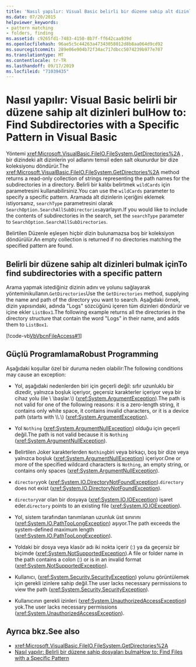 ```yaml
---
title: 'Nasıl yapılır: Visual Basic belirli bir düzene sahip alt dizinleri bul'
ms.date: 07/20/2015
helpviewer_keywords:
- pattern matching
- folders, finding
ms.assetid: c9265fd1-7483-4150-8b7f-ff642caa939d
ms.openlocfilehash: 96ae5c5c44263a47343058012d8b8aa064d9cd92
ms.sourcegitcommit: 289e06e904b72f34ac717dbcc5074239b977e707
ms.translationtype: MT
ms.contentlocale: tr-TR
ms.lasthandoff: 09/17/2019
ms.locfileid: "71039435"
---
```

# <a name="how-to-find-subdirectories-with-a-specific-pattern-in-visual-basic"></a><span data-ttu-id="5a5c9-102">Nasıl yapılır: Visual Basic belirli bir düzene sahip alt dizinleri bul</span><span class="sxs-lookup"><span data-stu-id="5a5c9-102">How to: Find Subdirectories with a Specific Pattern in Visual Basic</span></span>

<span data-ttu-id="5a5c9-103">Yöntemi <xref:Microsoft.VisualBasic.FileIO.FileSystem.GetDirectories%2A> , bir dizindeki alt dizinlerin yol adlarını temsil eden salt okunurdur bir dize koleksiyonu döndürür.</span><span class="sxs-lookup"><span data-stu-id="5a5c9-103">The <xref:Microsoft.VisualBasic.FileIO.FileSystem.GetDirectories%2A> method returns a read-only collection of strings representing the path names for the subdirectories in a directory.</span></span> <span data-ttu-id="5a5c9-104">Belirli bir kalıbı belirtmek `wildCards` için parametresini kullanabilirsiniz.</span><span class="sxs-lookup"><span data-stu-id="5a5c9-104">You can use the `wildCards` parameter to specify a specific pattern.</span></span> <span data-ttu-id="5a5c9-105">Aramada alt dizinlerin içeriğini eklemek istiyorsanız, `searchType` parametresini olarak `SearchOption.SearchAllSubDirectories`ayarlayın.</span><span class="sxs-lookup"><span data-stu-id="5a5c9-105">If you would like to include the contents of subdirectories in the search, set the `searchType` parameter to `SearchOption.SearchAllSubDirectories`.</span></span>

<span data-ttu-id="5a5c9-106">Belirtilen Düzenle eşleşen hiçbir dizin bulunamazsa boş bir koleksiyon döndürülür.</span><span class="sxs-lookup"><span data-stu-id="5a5c9-106">An empty collection is returned if no directories matching the specified pattern are found.</span></span>

## <a name="to-find-subdirectories-with-a-specific-pattern"></a><span data-ttu-id="5a5c9-107">Belirli bir düzene sahip alt dizinleri bulmak için</span><span class="sxs-lookup"><span data-stu-id="5a5c9-107">To find subdirectories with a specific pattern</span></span>

<span data-ttu-id="5a5c9-108">Arama yapmak istediğiniz dizinin adını ve yolunu sağlayarak yönteminikullanın.`GetDirectories`</span><span class="sxs-lookup"><span data-stu-id="5a5c9-108">Use the `GetDirectories` method, supplying the name and path of the directory you want to search.</span></span> <span data-ttu-id="5a5c9-109">Aşağıdaki örnek, dizin yapısındaki, adında "Logs" sözcüğünü içeren tüm dizinleri döndürür ve içine ekler `ListBox1`.</span><span class="sxs-lookup"><span data-stu-id="5a5c9-109">The following example returns all the directories in the directory structure that contain the word "Logs" in their name, and adds them to `ListBox1`.</span></span>

[!code-vb[VbVbcnFileAccess#1](~/samples/snippets/visualbasic/VS_Snippets_VBCSharp/VbVbcnFileAccess/VB/Class1.vb#1)]

## <a name="robust-programming"></a><span data-ttu-id="5a5c9-110">Güçlü Programlama</span><span class="sxs-lookup"><span data-stu-id="5a5c9-110">Robust Programming</span></span>

<span data-ttu-id="5a5c9-111">Aşağıdaki koşullar özel bir duruma neden olabilir:</span><span class="sxs-lookup"><span data-stu-id="5a5c9-111">The following conditions may cause an exception:</span></span>

- <span data-ttu-id="5a5c9-112">Yol, aşağıdaki nedenlerden biri için geçerli değil: sıfır uzunluklu bir dizedir, yalnızca boşluk içeriyor, geçersiz karakterler içeriyor veya bir cihaz yolu (ile \\ \\başlar.\\) (<xref:System.ArgumentException>).</span><span class="sxs-lookup"><span data-stu-id="5a5c9-112">The path is not valid for one of the following reasons: it is a zero-length string, it contains only white space, it contains invalid characters, or it is a device path (starts with \\\\.\\) (<xref:System.ArgumentException>).</span></span>

- <span data-ttu-id="5a5c9-113">Yol `Nothing` (<xref:System.ArgumentNullException>) olduğu için geçerli değil.</span><span class="sxs-lookup"><span data-stu-id="5a5c9-113">The path is not valid because it is `Nothing` (<xref:System.ArgumentNullException>).</span></span>

- <span data-ttu-id="5a5c9-114">Belirtilen Joker karakterlerden `Nothing`biri veya birkaçı, boş bir dize veya yalnızca boşluk (<xref:System.ArgumentNullException>) içeriyor.</span><span class="sxs-lookup"><span data-stu-id="5a5c9-114">One or more of the specified wildcard characters is `Nothing`, an empty string, or contains only spaces (<xref:System.ArgumentNullException>).</span></span>

- <span data-ttu-id="5a5c9-115">`directory`yok (<xref:System.IO.DirectoryNotFoundException>).</span><span class="sxs-lookup"><span data-stu-id="5a5c9-115">`directory` does not exist (<xref:System.IO.DirectoryNotFoundException>).</span></span>

- <span data-ttu-id="5a5c9-116">`directory`var olan bir dosyaya (<xref:System.IO.IOException>) işaret eder.</span><span class="sxs-lookup"><span data-stu-id="5a5c9-116">`directory` points to an existing file (<xref:System.IO.IOException>).</span></span>

- <span data-ttu-id="5a5c9-117">Yol, sistem tarafından tanımlanan uzunluk üst sınırını (<xref:System.IO.PathTooLongException>) aşıyor.</span><span class="sxs-lookup"><span data-stu-id="5a5c9-117">The path exceeds the system-defined maximum length (<xref:System.IO.PathTooLongException>).</span></span>

- <span data-ttu-id="5a5c9-118">Yoldaki bir dosya veya klasör adı iki nokta içerir (:) ya da geçersiz bir biçimde (<xref:System.NotSupportedException>).</span><span class="sxs-lookup"><span data-stu-id="5a5c9-118">A file or folder name in the path contains a colon (:) or is in an invalid format (<xref:System.NotSupportedException>).</span></span>

- <span data-ttu-id="5a5c9-119">Kullanıcı, (<xref:System.Security.SecurityException>) yolunu görüntülemek için gerekli izinlere sahip değil.</span><span class="sxs-lookup"><span data-stu-id="5a5c9-119">The user lacks necessary permissions to view the path (<xref:System.Security.SecurityException>).</span></span>

- <span data-ttu-id="5a5c9-120">Kullanıcının gerekli izinleri (<xref:System.UnauthorizedAccessException>) yok.</span><span class="sxs-lookup"><span data-stu-id="5a5c9-120">The user lacks necessary permissions (<xref:System.UnauthorizedAccessException>).</span></span>

## <a name="see-also"></a><span data-ttu-id="5a5c9-121">Ayrıca bkz.</span><span class="sxs-lookup"><span data-stu-id="5a5c9-121">See also</span></span>

- <xref:Microsoft.VisualBasic.FileIO.FileSystem.GetDirectories%2A>
- [<span data-ttu-id="5a5c9-122">Nasıl yapılır: Belirli bir düzene sahip dosyaları bulma</span><span class="sxs-lookup"><span data-stu-id="5a5c9-122">How to: Find Files with a Specific Pattern</span></span>](../../../../visual-basic/developing-apps/programming/drives-directories-files/how-to-find-files-with-a-specific-pattern.md)
